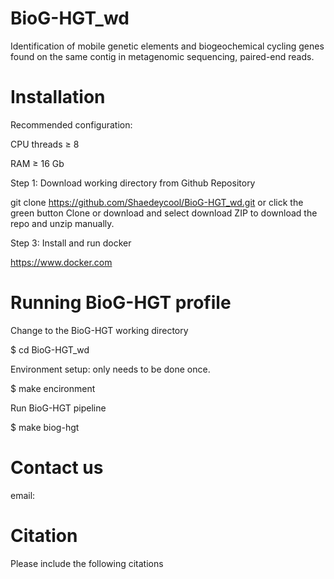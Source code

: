 # BioG-HGT_wd
Identification of mobile genetic elements and biogeochemical cycling genes found on the same contig in metagenomic sequencing, paired-end reads. 

# Installation
Recommended configuration:

CPU threads ≥ 8

RAM ≥ 16 Gb

Step 1: Download working directory from Github Repository

git clone https://github.com/Shaedeycool/BioG-HGT_wd.git or click the green button Clone or download and select download ZIP to download the repo and unzip manually.

Step 3: Install and run docker

https://www.docker.com

# Running BioG-HGT profile 

Change to the BioG-HGT working directory

$ cd BioG-HGT_wd

Environment setup: only needs to be done once.

$ make encironment

Run BioG-HGT pipeline

$ make biog-hgt

# Contact us

email: 

# Citation
Please include the following citations 
